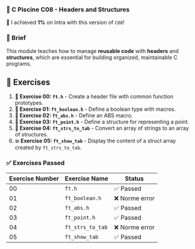 
### **🚀 C Piscine C08 - Headers and Structures**

🌟 I achieved **1%** on Intra with this version of `C08`!

### 📘 Brief

This module teaches how to manage **reusable code** with **headers** and **structures**, which are essential for building organized, maintainable C programs.

## 📝 Exercises

1. **📝 Exercise 00: `ft.h`** - Create a header file with common function prototypes.
2. **🔢 Exercise 01: `ft_boolean.h`** - Define a boolean type with macros.
3. **🔢 Exercise 02: `ft_abs.h`** - Define an ABS macro.
4. **🔗 Exercise 03: `ft_point.h`** - Define a structure for representing a point.
5. **🔄 Exercise 04: `ft_strs_to_tab`** - Convert an array of strings to an array of structures.
6. **💥 Exercise 05: `ft_show_tab`** - Display the content of a struct array created by `ft_strs_to_tab`.

### ✅ **Exercises Passed**

| **Exercise Number** | **Exercise Name**            | **Status**    |
|---------------------|------------------------------|---------------|
| 00                  | `ft.h`                       | ✅ Passed     |
| 01                  | `ft_boolean.h`               | ❌ Norme error |
| 02                  | `ft_abs.h`                   | ✅ Passed     |
| 03                  | `ft_point.h`                 | ✅ Passed     |
| 04                  | `ft_strs_to_tab`             | ❌ Norme error |
| 05                  | `ft_show_tab`                | ✅ Passed     |

